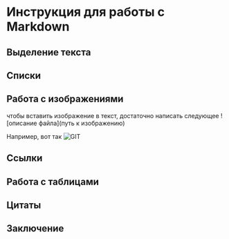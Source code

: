 # Инструкция для работы с Markdown

## Выделение текста

## Списки

## Работа с изображениями

чтобы вставить изображение в текст, достаточно написать следующее
![описание файла](путь к изображению)

Например, вот так
![GIT](http://idoka.ru/wp-content/uploads/Git-Icon.png)

## Ссылки

## Работа с таблицами

## Цитаты

## Заключение
